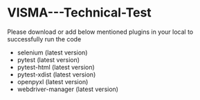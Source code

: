 # VISMA---Technical-Test
Please download or add below mentioned plugins in your local to successfully run the code
- selenium (latest version)
- pytest (latest version)
- pytest-html (latest version)
- pytest-xdist (latest version)
- openpyxl (latest version)
- webdriver-manager (latest version)
